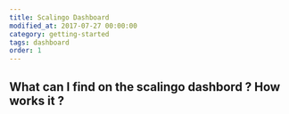 ```yaml
---
title: Scalingo Dashboard
modified_at: 2017-07-27 00:00:00
category: getting-started
tags: dashboard
order: 1
---
```


## What can I find on the scalingo dashbord ? How works it ?
